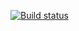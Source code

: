 [![Build status](https://ci.appveyor.com/api/projects/status/52c2ot358h6ud9mi?svg=true)](https://ci.appveyor.com/project/IqaEnganer/selenide)

